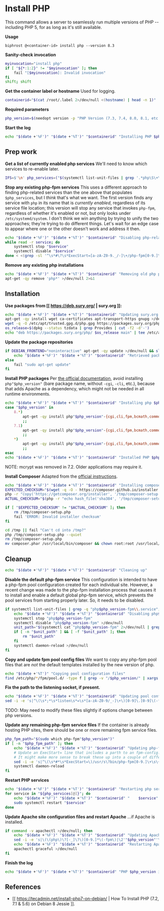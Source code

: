 # Install PHP

This command allows a server to seamlessly run multiple versions of PHP -- including PHP 5, for as long as it's still available.

**Usage**
```
biphrost @<container-id> install php --version 8.3
```

**Sanity-check invocation**
```bash
myinvocation="install php"
if [ "${*:1:2}" != "$myinvocation" ]; then
    fail "[$myinvocation]: Invalid invocation"
fi
shift; shift
```

**Get the container label or hostname**
Used for logging.
```bash
containerid="$(cat /root/.label 2>/dev/null <(hostname) | head -n 1)"
```

**Required parameters**
```bash
php_version=$(needopt version -p "PHP Version (7.3, 7.4, 8.0, 8.1, etc.):" -m '^[78]\.+[0-9]$')
```

**Start the log**
```bash
echo "$(date +'%F')" "$(date +'%T')" "$containerid" "Installing PHP $php_version"
```

## Prep work

**Get a list of currently enabled php services**
We'll need to know which services to re-enable later.
```bash
IFS=$'\n' php_services=("$(systemctl list-unit-files | grep '.*php\S\+\s\+enabled\s' | grep -v sessionclean | cut -d ' ' -f 1)")
```

**Stop any existing php-fpm services**
This uses a different approach to finding php-related services than the one above that populates `$php_services`, but I *think* that's what we want. The first version finds any service with `php` in its name that is *currently enabled*, regardless of its service file location; this version will stop any service that invokes `php-fpm`, regardless of whether it's enabled or not, but only looks under `/etc/systemd/system`. I don't think we win anything by trying to unify the two approaches; they're trying to do different things. Let's wait for an edge case to appear where one or the other doesn't work and address it then.
```bash
echo "$(date +'%F')" "$(date +'%T')" "$containerid" "Disabling php-related services"
while read -r service; do
    systemctl stop "$service"
    systemctl disable "$service"
done < <(grep -sl '^\s*#\?\s*ExecStart=[a-zA-Z0-9._/-]\+/php-fpm[0-9.]\+\s\+' /etc/systemd/system/*)
```

**Remove any existing php installations**
```bash
echo "$(date +'%F')" "$(date +'%T')" "$containerid" "Removing old php packages"
apt-get -qy remove 'php*' >/dev/null 2>&1
```


## Installation

**Use packages from [[ https://deb.sury.org/ | sury.org ]]:**
```bash
echo "$(date +'%F')" "$(date +'%T')" "$containerid" "Updating sury.org key"
apt-get -qy install wget ca-certificates apt-transport-https gnupg >/dev/null
wget -q -O /etc/apt/trusted.gpg.d/php.gpg https://packages.sury.org/php/apt.gpg && chmod 0644 /etc/apt/trusted.gpg.d/php.gpg
os_release=$(dpkg --status tzdata | grep Provides | cut -f2 -d'-')
echo "deb https://packages.sury.org/php/ $os_release main" | tee /etc/apt/sources.list.d/php.list >/dev/null
```

**Update the package repositories**
```bash
if DEBIAN_FRONTEND="noninteractive" apt-get -qy update >/dev/null && sleep 1; then
    echo "$(date +'%F')" "$(date +'%T')" "$containerid" "Retrieved package updates"
else
    fail "sudo apt-get update"
fi
```

**Install PHP packages**
Per [the official documentation](https://github.com/oerdnj/deb.sury.org/wiki/Frequently-Asked-Questions#install-php-package-without-apache2-requirement), avoid installing `php"$php_version"` (bare package name, without `-cgi`, `-cli`, etc.), because that adds Apache as a dependency, which might not be needed in all runtime environments.
```bash
echo "$(date +'%F')" "$(date +'%T')" "$containerid" "Installing php $php_version packages"
case "$php_version" in
    8.*)
        apt-get -qy install php"$php_version"-{cgi,cli,fpm,bcmath,common,ctype,curl,exif,fileinfo,gd,gmp,imagick,imap,intl,ldap,mbstring,mysql,mysqlnd,opcache,pdo,pgsql,readline,soap,sqlite3,tidy,tokenizer,xml,xmlrpc,zip} >/dev/null 2>&1 || fail "sudo apt -y install [php packages...]"
        ;;
    7.1)
        apt-get -qy install php"$php_version"-{cgi,cli,fpm,bcmath,common,ctype,curl,exif,fileinfo,gd,gmp,imagick,imap,intl,json,ldap,mbstring,mcrypt,mysql,mysqlnd,opcache,pdo,pgsql,readline,soap,tidy,tokenizer,xml,xmlrpc,zip} >/dev/null 2>&1 || fail "sudo apt -y install [php packages...]"
        ;;
    *)
        apt-get -qy install php"$php_version"-{cgi,cli,fpm,bcmath,common,ctype,curl,exif,fileinfo,gd,gmp,imagick,imap,intl,json,ldap,mbstring,mysql,mysqlnd,opcache,pdo,pgsql,readline,soap,sqlite3,tidy,tokenizer,xml,xmlrpc,zip} >/dev/null 2>&1 || fail "sudo apt -y install [php packages...]"
        ;;
esac
echo "$(date +'%F')" "$(date +'%T')" "$containerid" "Installed PHP $php_version packages"
```
NOTE: mcrypt was removed in 7.2. Older applications may require it.

**Install Composer**
Adapted from the [official instructions](https://getcomposer.org/doc/faqs/how-to-install-composer-programmatically.md).
```bash
echo "$(date +'%F')" "$(date +'%T')" "$containerid" "Installing composer"
EXPECTED_CHECKSUM="$(wget -q -O - https://composer.github.io/installer.sig)"
php -r "copy('https://getcomposer.org/installer', '/tmp/composer-setup.php');"
ACTUAL_CHECKSUM="$(php -r "echo hash_file('sha384', '/tmp/composer-setup.php');")"

if [ "$EXPECTED_CHECKSUM" != "$ACTUAL_CHECKSUM" ]; then
    rm /tmp/composer-setup.php
    fail 'ERROR: Invalid installer checksum'
fi

cd /tmp || fail "Can't cd into /tmp?"
php /tmp/composer-setup.php --quiet
rm /tmp/composer-setup.php
mv composer.phar /usr/local/bin/composer && chown root:root /usr/local/bin/composer
```


## Cleanup

```bash
echo "$(date +'%F')" "$(date +'%T')" "$containerid" "Cleaning up"
```

**Disable the default php-fpm service**
This configuration is intended to have a php-fpm pool configuration created for each individual site. However, a recent change was made to the php-fpm installation process that causes it to install and enable a default global php-fpm service, which prevents the pool services from starting properly later. So, it needs to be disabled.
```bash
if systemctl list-unit-files | grep -q "php$php_version-fpm\\.service"; then
    echo "$(date +'%F')" "$(date +'%T')" "$containerid" "Disabling php$php_version-fpm default service"
    systemctl stop "php$php_version-fpm"
    systemctl disable "php$php_version-fpm" >/dev/null
    unit_path="$(systemctl cat "php$php_version-fpm" 2>/dev/null | grep -oP '^#\s*\K/.*/php[0-9.]+-fpm.service')"
    if [ -n "$unit_path" ] && [ -f "$unit_path" ]; then
        rm "$unit_path"
    fi
    systemctl daemon-reload >/dev/null
fi
```

**Copy and update fpm pool config files**
We want to copy any php-fpm pool files that are *not* the default templates installed by the new version of php.
```bash
echo "$(date +'%T')" "Copying pool configuration files"
find /etc/php/*/fpm/pool.d/ -type f | grep -v "/$php_version/" | xargs -I {} sudo cp {} "/etc/php/$php_version/fpm/pool.d/"
```

**Fix the path to the listening socket, if present.**
```bash
echo "$(date +'%F')" "$(date +'%T')" "$containerid" "Updating pool configuration files"
sed -i -e 's|^\(\s*;*\s*listen\s*=\s*[a-zA-Z0-9/_-]\+\)[0-9]\.[0-9]\(-fpm.*\)$|\1'"$php_version"'\2|' "/etc/php/$php_version/fpm/pool.d/"*
```
TODO: May need to modify these files slightly if options change between php versions.

**Update any remaining php-fpm service files**
If the container is already hosting PHP sites, there should be one or more remaining fpm service files.
```bash
php_fpm_path="$(sudo which php-fpm"$php_version")"
if [ -n "$php_fpm_path" ]; then
    echo "$(date +'%F')" "$(date +'%T')" "$containerid" "Updating php-fpm service files"
    # Update an ExecStart= line that includes a parth to an fpm-config.
    # It might make more sense to break these up into a couple of different sed commands.
    sed -i -e 's|^\(\s*#*\s*ExecStart=\)/usr/s\?bin/php-fpm[0-9.]\+\s\+\(.*/etc/php/\)[0-9.]\+\(.*\)$|\1'"$php_fpm_path"' \2'"$php_version"'\3|' /etc/systemd/system/*.service
    systemctl daemon-reload
fi
```

**Restart PHP services**
```bash
echo "$(date +'%F')" "$(date +'%T')" "$containerid" "Restarting php services"
for service in "${php_services[@]}"; do
    echo "$(date +'%F')" "$(date +'%T')" "$containerid" "    $service"
    sudo systemctl restart "$service"
done
```

**Update Apache site configuration files and restart Apache**
...if Apache is installed.
```bash
if command -v apachectl >/dev/null; then
    echo "$(date +'%F')" "$(date +'%T')" "$containerid" "Updating Apache site configurations"
    sed -i -e 's|\(\(php\)\?[-_]\?\)[0-9.]*\(-fpm\)|\2'"$php_version"'\3|' /etc/apache2/sites-available/*
    echo "$(date +'%F')" "$(date +'%T')" "$containerid" "Restarting Apache"
    apachectl graceful >/dev/null
fi
```

**Finish the log**
```bash
echo "$(date +'%F')" "$(date +'%T')" "$containerid" "PHP $php_version installation complete."
```

## References

* [[ https://tecadmin.net/install-php7-on-debian/ | How To Install PHP (7.2, 7.1 & 5.6) on Debian 8 Jessie ]].

